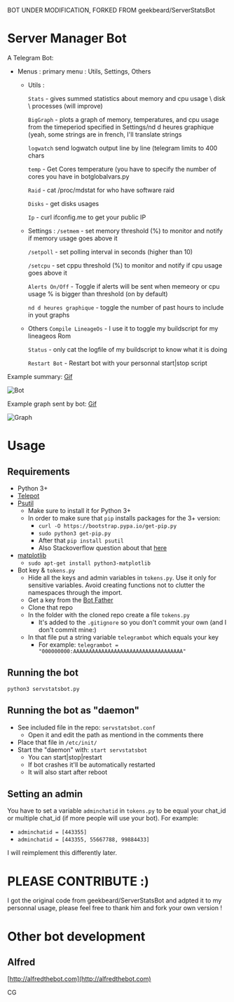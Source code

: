 BOT UNDER MODIFICATION, FORKED FROM geekbeard/ServerStatsBot

# Server Manager Bot

A Telegram Bot:

* Menus :
   primary menu : Utils, Settings, Others
   
   * Utils :
   
      `Stats` -  gives summed statistics about memory and cpu usage \ disk \ processes (will improve)
      
      `BigGraph` - plots a graph of memory, temperatures, and cpu usage from the timeperiod specified in Settings/nd d heures graphique (yeah, some strings are in french, I'll translate strings
      
      `logwatch` send logwatch output line by line (telegram limits to 400 chars
      
      `temp` - Get Cores temperature (you have to specify the number of cores you have in botglobalvars.py
      
      `Raid` - cat /proc/mdstat for who have software raid
      
      `Disks` - get disks usages
      
      `Ip` - curl ifconfig.me to get your public IP
      
      
   * Settings : 
      `/setmem` - set memory threshold (%) to monitor and notify if memory usage goes above it
      
      `/setpoll` - set polling interval in seconds (higher than 10)
      
      `/setcpu` - set cppu threshold (%) to monitor and notify if cpu usage goes above it
      
      `Alerts On/Off` - Toggle if alerts will be sent when memeory or cpu usage % is bigger than threshold (on by default)
      
      `nd d heures graphique` - toggle the number of past hours to include in yout graphs
      
      
   * Others
      `Compile LineageOs` - I use it to toggle my buildscript for my lineageos Rom
      
      `Status` - only cat the logfile of my buildscript to know what it is doing
      
      `Restart Bot` - Restart bot with your personnal start|stop script
      



Example summary: [Gif](http://i.imgur.com/AhCvy9W.gifv)

![Bot](http://i.imgur.com/hXT0drx.png)



Example graph sent by bot: [Gif](http://i.imgur.com/anX7rJR.gifv)

![Graph](http://i.imgur.com/K8mG3aM.jpg?1)

# Usage

## Requirements 

* Python 3+
* [Telepot](https://github.com/nickoala/telepot)
* [Psutil](https://github.com/giampaolo/psutil)
    * Make sure to install it for Python 3+
    * In order to make sure that `pip` installs packages for the 3+ version:
        * `curl -O https://bootstrap.pypa.io/get-pip.py`
        * `sudo python3 get-pip.py`
        * After that `pip install psutil`
        * Also Stackoverflow question about that [here](http://stackoverflow.com/questions/11268501/how-to-use-pip-with-python-3-x-alongside-python-2-x)
* [matplotlib](http://matplotlib.org/)
    * `sudo apt-get install python3-matplotlib`
* Bot key & `tokens.py`
    * Hide all the keys and admin variables in `tokens.py`. Use it only for sensitive variables. Avoid creating functions not to clutter the namespaces through the import.
    * Get a key from the [Bot Father](https://telegram.me/BotFather)
    * Clone that repo
    * In the folder with the cloned repo create a file `tokens.py`
       * It's added to the `.gitignore` so you don't commit your own (and I don't commit mine:)
    * In that file put a string variable `telegrambot` which equals your key
       * For example: `telegrambot = "000000000:AAAAAAAAAAAAAAAAAAAAAAAAAAAAAAAAAAA"`
   
## Running the bot

`python3 servstatsbot.py`

## Running the bot as "daemon"

* See included file in the repo: `servstatsbot.conf`
    * Open it and edit the path as mentiond in the comments there
* Place that file in `/etc/init/`
* Start the "daemon" with: `start servstatsbot`
    * You can start|stop|restart
    * If bot crashes it'll be automatically restarted
    * It will also start after reboot

## Setting an admin

You have to set a variable `adminchatid` in `tokens.py` to be equal your chat_id or multiple chat_id (if more people will use your bot).
For example:

* `adminchatid = [443355]`
* `adminchatid = [443355, 55667788, 99884433]`

I will reimplement this differently later.
        
 
# PLEASE CONTRIBUTE :)
I got the original code from geekbeard/ServerStatsBot and adpted it to my personnal usage, please feel free to thank him and fork your own version !
 
 
# Other bot development
 
## Alfred
[http://alfredthebot.com](http://alfredthebot.com)
 
 
 CG

